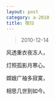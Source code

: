 ```yaml
---
layout: post
category: a-2010
title: 夜归
---
```


> 2010-12-14

风透重衣夜冻人，

灯照孤影月寒心。

嫦娥广袖多寂寞，

相思几世到如今。
